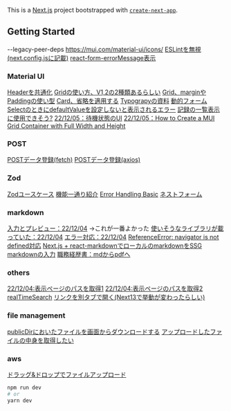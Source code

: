 This is a [Next.js](https://nextjs.org/) project bootstrapped with [`create-next-app`](https://github.com/vercel/next.js/tree/canary/packages/create-next-app).

## Getting Started
--legacy-peer-deps
https://mui.com/material-ui/icons/
[ESLintを無視(next.config.jsに記載)](https://nextjs.org/docs/api-reference/next.config.js/ignoring-eslint)
[react-form-errorMessage表示](https://react-hook-form.com/api/useformstate/errormessage)

### Material UI
[Headerを共通化](https://www.to-r.net/media/next-meta-tags/)
[Gridの使い方、V1,2の2種類あるらしい](https://weblion303.net/1236)
[Grid、marginやPaddingの使い型](https://smartdevpreneur.com/mui-grid-spacing-padding-and-margin-a-styling-guide/)
[Card、省略を適用する](https://qiita.com/kazufoot21/items/b381f4b9c4f44fa97aee)
[Typograpyの資料](https://mui.com/material-ui/api/typography/)
[動的フォーム](https://note.com/note_fumi/n/naa2d4f16133b)
[SelectのときにdefaultValueを設定しないと表示されるエラー](https://stackoverflow.com/questions/60813040/materialui-select-set-value-is-always-out-of-range)
[記録の一覧表示に使用できそう?](https://mui.com/material-ui/react-stack/)
[22/12/05：待機状態のUI](https://zenn.dev/kii/articles/progress-indicator-ui)
[22/12/05：How to Create a MUI Grid Container with Full Width and Height](https://smartdevpreneur.com/how-to-create-a-mui-grid-container-with-full-width-and-height/)

### POST
[POSTデータ登録(fetch)](https://qiita.com/legokichi/items/801e88462eb5c84af97d)
[POSTデータ登録(axios)](https://qiita.com/kaikusakari/items/1da54c021c19a03df5b2)

### Zod
[Zodユースケース](https://zenn.dev/kaz_z/articles/how-to-use-zod)
[機能一通り紹介](https://zenn.dev/uttk/articles/bd264fa884e026#.parse())
[Error Handling Basic](https://tech.every.tv/entry/2022/03/31/170000)
[ネストフォーム](https://zenn.dev/maro12/articles/7d011d3dfed5d4#%E8%A8%98%E4%BA%8B%E3%81%AE%E6%A6%82%E8%A6%81)

### markdown
[入力とプレビュー：22/12/04](https://qiita.com/t_okkan/items/0a3318f90ee6c4468f82#%E3%83%9E%E3%83%BC%E3%82%AF%E3%83%80%E3%82%A6%[…]l%E3%81%AB%E5%A4%89%E6%8F%9B%E3%81%99%E3%82%8B)
→これが一番よかった
[使いそうなライブラリが載っていた：22/12/04](https://zenn.dev/rinka/articles/b260e200cb5258)
[エラー対応：22/12/04](https://stackoverflow.com/questions/65646007/next-js-dompurify-sanitize-shows-typeerror-dompurify-webpack-imported-module)
[ReferenceError: navigator is not defined対応](https://qiita.com/akki-memo/items/bd14d9af5dc1be8e04c9)
[Next.js + react-markdownでローカルのmarkdownをSSG](https://zenn.dev/asazutaiga/articles/be2a8a5f428a38)
[markdownの入力](https://qiita.com/t_okkan/items/0a3318f90ee6c4468f82)
[職務経歴書：mdからpdfへ](https://zenn.dev/ryo_kawamata/articles/resume-on-github)


### others
[22/12/04:表示ページのパスを取得1](https://www.delftstack.com/ja/howto/react/react-get-current-url/)
[22/12/04:表示ページのパスを取得2](https://dev-k.hatenablog.com/entry/how-to-access-the-window-object-in-nextjs-dev-k)
[realTimeSearch](https://yutaro-blog.net/2022/03/21/react-search/#index_id0)
[リンクを別タブで開く(Next13で挙動が変わったらしい)](https://qiita.com/syu_ikeda/items/86f6ad0ddfe8c5e1686b)

### file management
[publicDirにおいたファイルを画面からダウンロードする](https://reactgo.com/react-download-file-on-button-click/)
[アップロードしたファイルの中身を取得したい](https://ja.javascript.info/file)

### aws
[ドラッグ&ドロップでファイルアップロード](https://zenn.dev/jinwatanabe/articles/66c712e44661d9#aws-sdk)

```bash
npm run dev
# or
yarn dev
```
